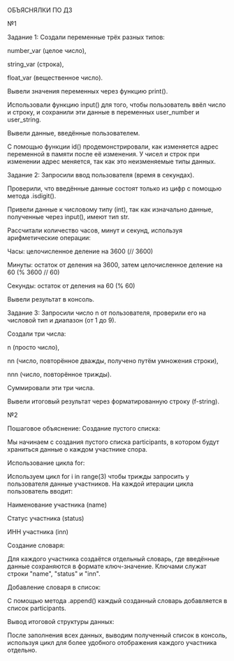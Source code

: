 ОБЪЯСНЯЛКИ ПО ДЗ 

№1 

Задание 1:
Создали переменные трёх разных типов:

number_var (целое число),

string_var (строка),

float_var (вещественное число).

Вывели значения переменных через функцию print().

Использовали функцию input() для того, чтобы пользователь ввёл число и строку, и сохранили эти данные в переменных user_number и user_string.

Вывели данные, введённые пользователем.

С помощью функции id() продемонстрировали, как изменяется адрес переменной в памяти после её изменения. У чисел и строк при изменении адрес меняется, так как это неизменяемые типы данных.

Задание 2:
Запросили ввод пользователя (время в секундах).

Проверили, что введённые данные состоят только из цифр с помощью метода .isdigit().

Привели данные к числовому типу (int), так как изначально данные, полученные через input(), имеют тип str.

Рассчитали количество часов, минут и секунд, используя арифметические операции:

Часы: целочисленное деление на 3600 (// 3600)

Минуты: остаток от деления на 3600, затем целочисленное деление на 60 (% 3600 // 60)

Секунды: остаток от деления на 60 (% 60)

Вывели результат в консоль.

Задание 3:
Запросили число n от пользователя, проверили его на числовой тип и диапазон (от 1 до 9).

Создали три числа:

n (просто число),

nn (число, повторённое дважды, получено путём умножения строки),

nnn (число, повторённое трижды).

Суммировали эти три числа.

Вывели итоговый результат через форматированную строку (f-string).

№2

Пошаговое объяснение:
Создание пустого списка:

Мы начинаем с создания пустого списка participants, в котором будут храниться данные о каждом участнике спора.

Использование цикла for:

Используем цикл for i in range(3) чтобы трижды запросить у пользователя данные участников. На каждой итерации цикла пользователь вводит:

Наименование участника (name)

Статус участника (status)

ИНН участника (inn)

Создание словаря:

Для каждого участника создаётся отдельный словарь, где введённые данные сохраняются в формате ключ-значение. Ключами служат строки "name", "status" и "inn".

Добавление словаря в список:

С помощью метода .append() каждый созданный словарь добавляется в список participants.

Вывод итоговой структуры данных:

После заполнения всех данных, выводим полученный список в консоль, используя цикл для более удобного отображения каждого участника отдельно.
